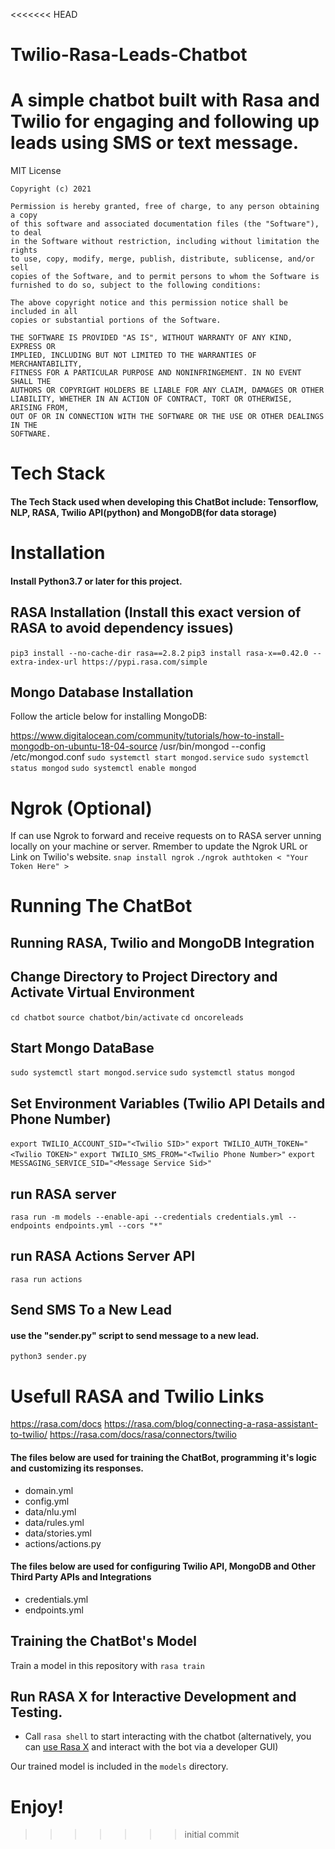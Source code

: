 <<<<<<< HEAD
# Twilio-Rasa-Leads-Chatbot
A simple chatbot built with Rasa and Twilio for engaging and following up leads using SMS or text message.
=======
MIT License	
	
	Copyright (c) 2021 
	
	Permission is hereby granted, free of charge, to any person obtaining a copy
	of this software and associated documentation files (the "Software"), to deal
	in the Software without restriction, including without limitation the rights
	to use, copy, modify, merge, publish, distribute, sublicense, and/or sell
	copies of the Software, and to permit persons to whom the Software is
	furnished to do so, subject to the following conditions:
	
	The above copyright notice and this permission notice shall be included in all
	copies or substantial portions of the Software.
	
	THE SOFTWARE IS PROVIDED "AS IS", WITHOUT WARRANTY OF ANY KIND, EXPRESS OR
	IMPLIED, INCLUDING BUT NOT LIMITED TO THE WARRANTIES OF MERCHANTABILITY,
	FITNESS FOR A PARTICULAR PURPOSE AND NONINFRINGEMENT. IN NO EVENT SHALL THE
	AUTHORS OR COPYRIGHT HOLDERS BE LIABLE FOR ANY CLAIM, DAMAGES OR OTHER
	LIABILITY, WHETHER IN AN ACTION OF CONTRACT, TORT OR OTHERWISE, ARISING FROM,
	OUT OF OR IN CONNECTION WITH THE SOFTWARE OR THE USE OR OTHER DEALINGS IN THE
	SOFTWARE.

# Tech Stack

#### The Tech Stack used when developing this ChatBot include: Tensorflow, NLP, RASA, Twilio API(python) and MongoDB(for data storage)

# Installation
#### Install Python3.7 or later for this project.

## RASA Installation (Install this exact version of RASA to avoid dependency issues)

`pip3 install --no-cache-dir rasa==2.8.2`
`pip3 install rasa-x==0.42.0 --extra-index-url https://pypi.rasa.com/simple`

## Mongo Database Installation
Follow the article below for installing MongoDB:

https://www.digitalocean.com/community/tutorials/how-to-install-mongodb-on-ubuntu-18-04-source
/usr/bin/mongod --config /etc/mongod.conf
`sudo systemctl start mongod.service`
`sudo systemctl status mongod`
`sudo systemctl enable mongod`

# Ngrok (Optional)
If can use Ngrok to forward and receive requests on to RASA server unning locally on your machine or server. Rmember to update the Ngrok URL or Link on Twilio's website.
`snap install ngrok`
`./ngrok authtoken < "Your Token Here" >`


# Running The ChatBot

## Running RASA, Twilio and MongoDB Integration

## Change Directory to Project Directory and Activate Virtual Environment
`cd chatbot`
`source chatbot/bin/activate`
`cd oncoreleads`

## Start Mongo DataBase
`sudo systemctl start mongod.service`
`sudo systemctl status mongod`

## Set Environment Variables (Twilio API Details and Phone Number)
`export TWILIO_ACCOUNT_SID="<Twilio SID>"`
`export TWILIO_AUTH_TOKEN="<Twilio TOKEN>"`
`export TWILIO_SMS_FROM="<Twilio Phone Number>"`
`export MESSAGING_SERVICE_SID="<Message Service Sid>"`

## run RASA server
`rasa run -m models --enable-api --credentials credentials.yml --endpoints endpoints.yml --cors "*"`

## run RASA Actions Server API
`rasa run actions`

## Send SMS To a New Lead
#### use the "sender.py" script to send message to a new lead.
`python3 sender.py`

# Usefull RASA and Twilio Links
https://rasa.com/docs
https://rasa.com/blog/connecting-a-rasa-assistant-to-twilio/
https://rasa.com/docs/rasa/connectors/twilio


#### The files below are used for training the ChatBot, programming it's logic and customizing its responses. 
- domain.yml
- config.yml 
- data/nlu.yml
- data/rules.yml
- data/stories.yml
- actions/actions.py
  
#### The files below are used for configuring Twilio API, MongoDB and Other Third Party APIs and Integrations
- credentials.yml
- endpoints.yml

## Training the ChatBot's Model
Train a model in this repository with `rasa train`  


## Run RASA X for Interactive Development and Testing.

- Call `rasa shell` to start interacting with the chatbot (alternatively, you can [use Rasa X](https://rasa.com/docs/rasa-x/) and interact with the bot via a developer GUI)  

Our trained model is included in the `models` directory. 
# Enjoy!
>>>>>>> initial commit
